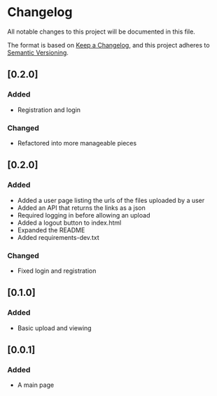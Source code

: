 # Changelog

All notable changes to this project will be documented in this file.

The format is based on [Keep a Changelog](https://keepachangelog.com/en/1.1.0/),
and this project adheres to [Semantic Versioning](https://semver.org/spec/v2.0.0.html).


## [0.2.0]

### Added

- Registration and login

### Changed

- Refactored into more manageable pieces

## [0.2.0]

### Added

- Added a user page listing the urls of the files uploaded by a user
- Added an API that returns the links as a json
- Required logging in before allowing an upload
- Added a logout button to index.html
- Expanded the README
- Added requirements-dev.txt

### Changed

- Fixed login and registration


## [0.1.0]

### Added
- Basic upload and viewing


## [0.0.1]

### Added

- A main page